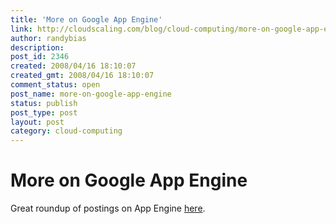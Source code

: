 ```yaml
---
title: 'More on Google App Engine'
link: http://cloudscaling.com/blog/cloud-computing/more-on-google-app-engine/
author: randybias
description: 
post_id: 2346
created: 2008/04/16 18:10:07
created_gmt: 2008/04/16 18:10:07
comment_status: open
post_name: more-on-google-app-engine
status: publish
post_type: post
layout: post
category: cloud-computing
---
```


# More on Google App Engine

Great roundup of postings on App Engine [here](http://www.juixe.com/techknow/index.php/2008/04/08/google-app-engine-analysis/).